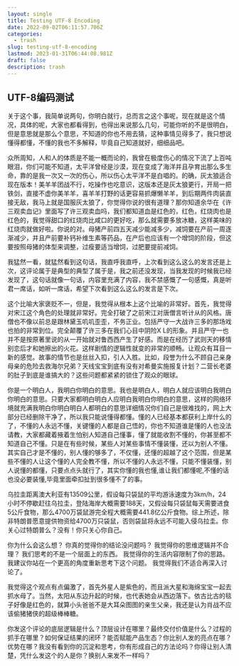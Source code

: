 ```yaml
---
layout: single
title: Testing UTF-8 Encoding
date: 2022-09-02T06:11:57.706Z
categories:
  - trash
slug: testing-utf-8-encoding
lastmod: 2023-01-31T06:44:08.981Z
draft: false
description: trash
---
```


## UTF-8编码测试

关于这个事，我简单说两句，你明白就行，总而言之这个事呢，现在就是这个情况，具体的呢，大家也都看得到，也得出来说那么几句，可能你听的不是很明白，但是意思就是那么个意思，不知道的你也不用去猜，这种事情见得多了，我只想说懂得都懂，不懂的我也不多解释，毕竟自己知道就好，细细品吧。

众所周知，人和人的体质是不能一概而论的，我曾在极度伤心的情况下流了上百吨眼泪，你们可能不知道，太平洋曾经是沙漠，现在变成了海洋并且孕育出那么多生命，靠的是我一次又一次的伤心，所以伤心太平洋不是白唱的。的确，灰太狼适合现在版本！美羊羊团战不行，吃操作也吃意识，这版本还是灰太狼更行，开局一把铁剑，直接不虚你美羊羊，喜羊羊打野的话更容易抓爆懒羊羊，到后期两件肉装直接无敌，我马上就是国服灰太狼了，你觉得你说的很有道理？那你知道余华在《许三观卖血记》里面写了许三观卖血吗，我们都知道血是红色的，红色，红烧肉也是红色的，我觉得甜口的红烧肉比咸口的更好吃，那么就需要多放冰糖，这样美味的红烧肉就做好啦。你说的对。母猪产前四五天减少能减多少，减饲要在产前一周逐渐减少，并且产前要补钙补维生素等药品，在产后也应该有一个增饲的阶段，但这要按照母猪的体型来调整，过瘦要适当增饲，过肥要提前减饲。

我猛然一看，就猛然看到这句话，我直呼我直呼，上次看到这么这么的发言还是上次，这评论属于是典型的典型了属于是，我之前还没发现，当我发现的时候我已经发现了，这句话就像一句话，内容里充满了内容，我不禁感慨了一句感慨，真是听君一席话，如听一席话，希望下次看到这么这么的发言是下次。​

这个比喻大家褒贬不一，但是，我觉得从根本上这个比喻的非常好。首先，我觉得对宋江这个角色的处理就非常好。完全打破了之前宋江对唐僧言听计从的风格。唐僧也不像以前总是跟林黛玉叽叽歪歪，不务正业。包括严守一大战许三多的那场戏也拍的非常到位。完全颠覆了许三多在我们心目中阴险X L的形象。并且严守一也并不是按原著里说的从一开始就对鲁西西产生了好感。而是在经历了武则天的移情别恋后才和她擦出的火花。这样剧情的逻辑性就变的非常的顺畅。让观众有耳目一新的感觉。故事的情节也是丝丝入扣，引人入胜。比如，段誉为什么不顾自己亲身母亲的危险去救海尔兄弟？天线宝宝到底有没有对希曼实施报复计划？二营长老婆的肚子到底是谁搞大的？这些问题都紧紧的锁住了观众的眼球。

你是一个明白人，我明白你明白的意思。我也是明白人，明白人就应该明白我明白你明白的意思。只要大家都明白明白人应明白我明白你明白的意思，这样的网络环境就充满我明白你明白明白人都明白的意思详细情况你们自己是很难找的，网上大部分已经删除干净了，所以我只能说懂得都懂。懂的人已经基本都获利上岸什么的了，不懂的人永远不懂，关键懂的人都是自己悟的，你也不知道谁是懂的人也没法请教，大家都藏着掖着生怕别人知道自己懂事，懂了就能收割不懂的，你甚至都不知道自己不懂。只是在有些时候，某些人对某些事情不懂装懂，还以为别人不懂。其实自己才是不懂的，别人懂的够多了，不仅懂，还懂的超越了这个范围，但是某些不懂的人让这个懂的人完全教不懂，所以不懂的人永远不懂，只能不懂装懂，别人说懂的都懂，只要点点头就行了，其实你懂的我也懂,谁让我们都懂呢,不懂的话也没必要装懂,毕竟里面牵扣扯到很多懂不了的事。

乌拉圭距离澳大利亚有13509公里，假设每只袋鼠的平均游泳速度为3km/h，24小时不停歇赶往乌拉圭，登陆海岸大概需要188天，又假设每只袋鼠每天需要进食5公斤食物，那么4700万袋鼠游完全程大概需要441.8亿公斤食物。综上所述，除非特朗普愿意提供物资给4700万只袋鼠，否则袋鼠将永远不可能入侵乌拉圭。你关心过特朗普么？没有！你只关心你自己。

你为什么会这么想？ 你真的觉得你的结论没问题吗？ 我觉得你的思维逻辑并不合理？ 我们思考的不是一个层面上的东西。 我觉得你的生活内容限制了你的思路。 我建议你站在一个更高的角度重新思考下这个问题。 我觉得我们不适合再深入讨论了。

我觉得这个观点有点偏激了，首先外星人是紫色的，而且派大星和海绵宝宝一起去抓水母了。当然，太阳从东边升起的时候，也代表她会从西边落下。依古比古的毯子好像是红色的，就算小头爸爸不是大耳朵图图的亲生父亲，我还是认为肖战不应该偷猪猪侠的超级棒棒糖。

你发这个评论的底层逻辑是什么？顶层设计在哪里？最终交付价值是什么？过程的抓手在哪里？如何保证结果的闭环？能否赋能产品生态？你比别人发的亮点在哪？优势在哪？我没有看到你的沉淀和思考，你有形成自己的方法论吗？你得让别人清楚，凭什么发这个的人是你？换别人来发不一样吗？
